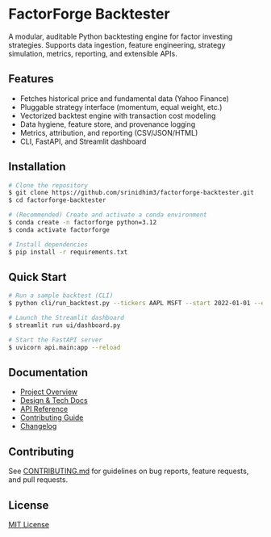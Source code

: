 # FactorForge Backtester

A modular, auditable Python backtesting engine for factor investing strategies. Supports data ingestion, feature engineering, strategy simulation, metrics, reporting, and extensible APIs.

## Features
- Fetches historical price and fundamental data (Yahoo Finance)
- Pluggable strategy interface (momentum, equal weight, etc.)
- Vectorized backtest engine with transaction cost modeling
- Data hygiene, feature store, and provenance logging
- Metrics, attribution, and reporting (CSV/JSON/HTML)
- CLI, FastAPI, and Streamlit dashboard

## Installation

```bash
# Clone the repository
$ git clone https://github.com/srinidhim3/factorforge-backtester.git
$ cd factorforge-backtester

# (Recommended) Create and activate a conda environment
$ conda create -n factorforge python=3.12
$ conda activate factorforge

# Install dependencies
$ pip install -r requirements.txt
```

## Quick Start

```bash
# Run a sample backtest (CLI)
$ python cli/run_backtest.py --tickers AAPL MSFT --start 2022-01-01 --end 2023-01-01

# Launch the Streamlit dashboard
$ streamlit run ui/dashboard.py

# Start the FastAPI server
$ uvicorn api.main:app --reload
```

## Documentation
- [Project Overview](docs/Algorithmic_Backtester_Tasks.md)
- [Design & Tech Docs](docs/Ideation/)
- [API Reference](docs/API_REFERENCE.md)
- [Contributing Guide](CONTRIBUTING.md)
- [Changelog](CHANGELOG.md)

## Contributing
See [CONTRIBUTING.md](CONTRIBUTING.md) for guidelines on bug reports, feature requests, and pull requests.

## License
[MIT License](LICENSE)
